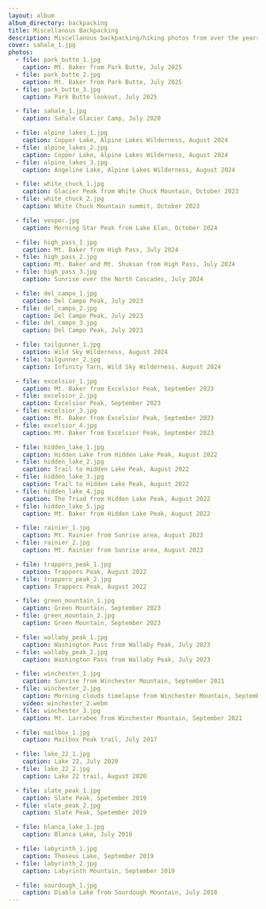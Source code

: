 ```yaml
---
layout: album
album_directory: backpacking
title: Miscellanous Backpacking
description: Miscellanous backpacking/hiking photos from over the years.
cover: sahale_1.jpg
photos:
  - file: park_butte_1.jpg
    caption: Mt. Baker from Park Butte, July 2025
  - file: park_butte_2.jpg
    caption: Mt. Baker from Park Butte, July 2025
  - file: park_butte_3.jpg
    caption: Park Butte lookout, July 2025

  - file: sahale_1.jpg
    caption: Sahale Glacier Camp, July 2020

  - file: alpine_lakes_1.jpg
    caption: Copper Lake, Alpine Lakes Wilderness, August 2024
  - file: alpine_lakes_2.jpg
    caption: Copper Lake, Alpine Lakes Wilderness, August 2024
  - file: alpine_lakes_3.jpg
    caption: Angeline Lake, Alpine Lakes Wilderness, August 2024

  - file: white_chuck_1.jpg
    caption: Glacier Peak from White Chuck Mountain, October 2023
  - file: white_chuck_2.jpg
    caption: White Chuck Mountain summit, October 2023

  - file: vesper.jpg
    caption: Morning Star Peak from Lake Elan, October 2024

  - file: high_pass_1.jpg
    caption: Mt. Baker from High Pass, July 2024
  - file: high_pass_2.jpg
    caption: Mt. Baker and Mt. Shuksan from High Pass, July 2024
  - file: high_pass_3.jpg
    caption: Sunrise over the North Cascades, July 2024

  - file: del_campo_1.jpg
    caption: Del Campo Peak, July 2023
  - file: del_campo_2.jpg
    caption: Del Campo Peak, July 2023
  - file: del_campo_3.jpg
    caption: Del Campo Peak, July 2023

  - file: tailgunner_1.jpg
    caption: Wild Sky Wilderness, August 2024
  - file: tailgunner_2.jpg
    caption: Infinity Tarn, Wild Sky Wilderness, August 2024

  - file: excelsior_1.jpg
    caption: Mt. Baker from Excelsior Peak, September 2023
  - file: excelsior_2.jpg
    caption: Excelsior Peak, September 2023
  - file: excelsior_3.jpg
    caption: Mt. Baker from Excelsior Peak, September 2023
  - file: excelsior_4.jpg
    caption: Mt. Baker from Excelsior Peak, September 2023

  - file: hidden_lake_1.jpg
    caption: Hidden Lake from Hidden Lake Peak, August 2022
  - file: hidden_lake_2.jpg
    caption: Trail to Hidden Lake Peak, August 2022
  - file: hidden_lake_3.jpg
    caption: Trail to Hidden Lake Peak, August 2022
  - file: hidden_lake_4.jpg
    caption: The Triad from Hidden Lake Peak, August 2022
  - file: hidden_lake_5.jpg
    caption: Mt. Baker from Hidden Lake Peak, August 2022

  - file: rainier_1.jpg
    caption: Mt. Rainier from Sunrise area, August 2023
  - file: rainier_2.jpg
    caption: Mt. Rainier from Sunrise area, August 2023

  - file: trappers_peak_1.jpg
    caption: Trappers Peak, August 2022
  - file: trappers_peak_2.jpg
    caption: Trappers Peak, August 2022

  - file: green_mountain_1.jpg
    caption: Green Mountain, September 2023
  - file: green_mountain_2.jpg
    caption: Green Mountain, September 2023

  - file: wallaby_peak_1.jpg
    caption: Washington Pass from Wallaby Peak, July 2023
  - file: wallaby_peak_2.jpg
    caption: Washington Pass from Wallaby Peak, July 2023

  - file: winchester_1.jpg
    caption: Sunrise from Winchester Mountain, September 2021
  - file: winchester_2.jpg
    caption: Morning clouds timelapse from Winchester Mountain, September 2021
    video: winchester_2.webm
  - file: winchester_3.jpg
    caption: Mt. Larrabee from Winchester Mountain, September 2021

  - file: mailbox_1.jpg
    caption: Mailbox Peak trail, July 2017

  - file: lake_22_1.jpg
    caption: Lake 22, July 2020
  - file: lake_22_2.jpg
    caption: Lake 22 trail, August 2020

  - file: slate_peak_1.jpg
    caption: Slate Peak, Spetember 2019
  - file: slate_peak_2.jpg
    caption: Slate Peak, Spetember 2019

  - file: blanca_lake_1.jpg
    caption: Blanca Lake, July 2016

  - file: labyrinth_1.jpg
    caption: Theseus Lake, September 2019
  - file: labyrinth_2.jpg
    caption: Labyrinth Mountain, September 2019

  - file: sourdough_1.jpg
    caption: Diablo Lake from Sourdough Mountain, July 2018
---
```

